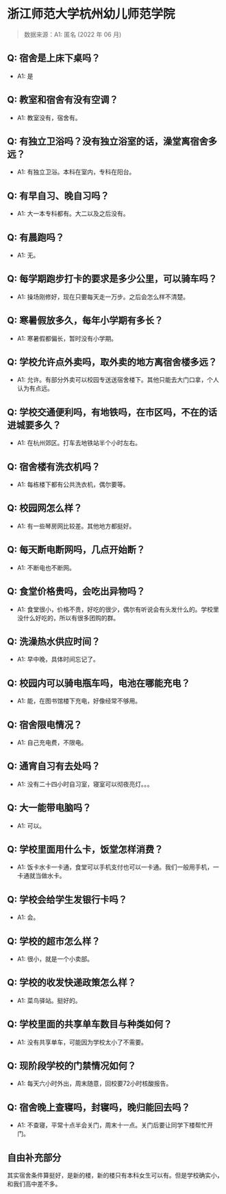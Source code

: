 # 浙江师范大学杭州幼儿师范学院

> 数据来源：A1: 匿名 (2022 年 06 月)

## Q: 宿舍是上床下桌吗？

- A1: 是

## Q: 教室和宿舍有没有空调？

- A1: 教室没有，宿舍有。

## Q: 有独立卫浴吗？没有独立浴室的话，澡堂离宿舍多远？

- A1: 有独立卫浴。本科在室内，专科在阳台。

## Q: 有早自习、晚自习吗？

- A1: 大一本专科都有。大二以及之后没有。

## Q: 有晨跑吗？

- A1: 无。

## Q: 每学期跑步打卡的要求是多少公里，可以骑车吗？

- A1: 操场刚修好，现在只要每天走一万步。之后会怎么样不清楚。

## Q: 寒暑假放多久，每年小学期有多长？

- A1: 寒暑假都偏长，暂时没有小学期。

## Q: 学校允许点外卖吗，取外卖的地方离宿舍楼多远？

- A1: 允许。有部分外卖可以校园专送送宿舍楼下。其他只能去大门口拿，个人认为有点远。

## Q: 学校交通便利吗，有地铁吗，在市区吗，不在的话进城要多久？

- A1: 在杭州郊区。打车去地铁站半个小时左右。

## Q: 宿舍楼有洗衣机吗？

- A1: 每栋楼下都有公共洗衣机，偶尔要等。

## Q: 校园网怎么样？

- A1: 有一些琴房网比较差。其他地方都挺好。

## Q: 每天断电断网吗，几点开始断？

- A1: 不断电也不断网。

## Q: 食堂价格贵吗，会吃出异物吗？

- A1: 食堂很小，价格不贵，好吃的很少，偶尔有听说会有头发什么的。学校里没什么好吃的，所以有很多团购的群。

## Q: 洗澡热水供应时间？

- A1: 早中晚，具体时间忘记了。

## Q: 校园内可以骑电瓶车吗，电池在哪能充电？

- A1: 能，在图书馆楼下充电，好像经常不够用。

## Q: 宿舍限电情况？

- A1: 自己充电费，不限电。

## Q: 通宵自习有去处吗？

- A1: 没有二十四小时自习室，寝室可以彻夜亮灯。。。

## Q: 大一能带电脑吗？

- A1: 可以。

## Q: 学校里面用什么卡，饭堂怎样消费？

- A1: 饭卡水卡一卡通，食堂可以手机支付也可以一卡通。我们一般用手机，一卡通就当做水卡。

## Q: 学校会给学生发银行卡吗？

- A1: 会。

## Q: 学校的超市怎么样？

- A1: 很小，就是一个小卖部。

## Q: 学校的收发快递政策怎么样？

- A1: 菜鸟驿站。挺好的。

## Q: 学校里面的共享单车数目与种类如何？

- A1: 没有共享单车，可能因为学校太小了不需要。

## Q: 现阶段学校的门禁情况如何？

- A1: 每天六小时外出，周末随意，回校要72小时核酸报告。

## Q: 宿舍晚上查寝吗，封寝吗，晚归能回去吗？

- A1: 不查寝，平常十点半会关门，周末十一点。关门后要让同学下楼帮忙开门。

## 自由补充部分

其实宿舍条件算挺好，是新的楼，新的楼只有本科女生可以有。但是学校确实小，和我们高中差不多。